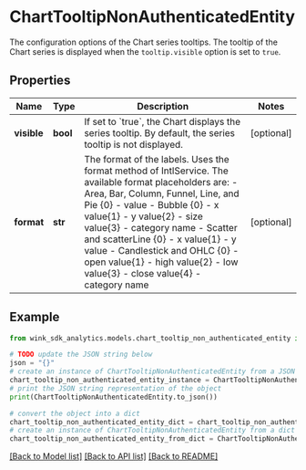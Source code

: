 # ChartTooltipNonAuthenticatedEntity

The configuration options of the Chart series tooltips. The tooltip of the Chart series is displayed when the `tooltip.visible` option is set to `true`.

## Properties

Name | Type | Description | Notes
------------ | ------------- | ------------- | -------------
**visible** | **bool** | If set to &#x60;true&#x60;, the Chart displays the series tooltip. By default, the series tooltip is not displayed. | [optional] 
**format** | **str** | The format of the labels. Uses the format method of IntlService. The available format placeholders are:  - Area, Bar, Column, Funnel, Line, and Pie {0} - value - Bubble {0} - x value{1} - y value{2} - size value{3} - category name - Scatter and scatterLine {0} - x value{1} - y value - Candlestick and OHLC {0} - open value{1} - high value{2} - low value{3} - close value{4} - category name | [optional] 

## Example

```python
from wink_sdk_analytics.models.chart_tooltip_non_authenticated_entity import ChartTooltipNonAuthenticatedEntity

# TODO update the JSON string below
json = "{}"
# create an instance of ChartTooltipNonAuthenticatedEntity from a JSON string
chart_tooltip_non_authenticated_entity_instance = ChartTooltipNonAuthenticatedEntity.from_json(json)
# print the JSON string representation of the object
print(ChartTooltipNonAuthenticatedEntity.to_json())

# convert the object into a dict
chart_tooltip_non_authenticated_entity_dict = chart_tooltip_non_authenticated_entity_instance.to_dict()
# create an instance of ChartTooltipNonAuthenticatedEntity from a dict
chart_tooltip_non_authenticated_entity_from_dict = ChartTooltipNonAuthenticatedEntity.from_dict(chart_tooltip_non_authenticated_entity_dict)
```
[[Back to Model list]](../README.md#documentation-for-models) [[Back to API list]](../README.md#documentation-for-api-endpoints) [[Back to README]](../README.md)


